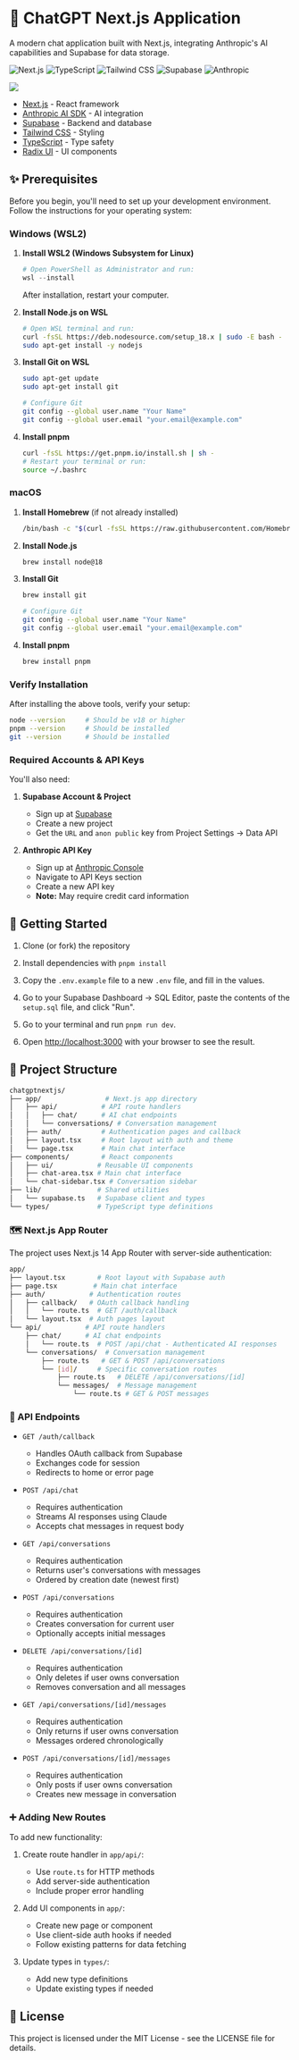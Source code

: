 # 🤖 ChatGPT Next.js Application

A modern chat application built with Next.js, integrating Anthropic's AI capabilities and Supabase for data storage.

![Next.js](https://img.shields.io/badge/Next.js-000000?style=for-the-badge&logo=next.js&logoColor=white)
![TypeScript](https://img.shields.io/badge/TypeScript-007ACC?style=for-the-badge&logo=typescript&logoColor=white)
![Tailwind CSS](https://img.shields.io/badge/Tailwind_CSS-38B2AC?style=for-the-badge&logo=tailwind-css&logoColor=white)
![Supabase](https://img.shields.io/badge/Supabase-3ECF8E?style=for-the-badge&logo=supabase&logoColor=white)
![Anthropic](https://img.shields.io/badge/Anthropic-6B46C1?style=for-the-badge&logo=anthropic&logoColor=white)

![](public/screenshot.png)

- [Next.js](https://nextjs.org/) - React framework
- [Anthropic AI SDK](https://www.anthropic.com/) - AI integration
- [Supabase](https://supabase.com/) - Backend and database
- [Tailwind CSS](https://tailwindcss.com/) - Styling
- [TypeScript](https://www.typescriptlang.org/) - Type safety
- [Radix UI](https://www.radix-ui.com/) - UI components

## ✨ Prerequisites

Before you begin, you'll need to set up your development environment. Follow the instructions for your operating system:

### Windows (WSL2)

1. **Install WSL2 (Windows Subsystem for Linux)**

   ```powershell
   # Open PowerShell as Administrator and run:
   wsl --install
   ```

   After installation, restart your computer.

2. **Install Node.js on WSL**

   ```bash
   # Open WSL terminal and run:
   curl -fsSL https://deb.nodesource.com/setup_18.x | sudo -E bash -
   sudo apt-get install -y nodejs
   ```

3. **Install Git on WSL**

   ```bash
   sudo apt-get update
   sudo apt-get install git

   # Configure Git
   git config --global user.name "Your Name"
   git config --global user.email "your.email@example.com"
   ```

4. **Install pnpm**
   ```bash
   curl -fsSL https://get.pnpm.io/install.sh | sh -
   # Restart your terminal or run:
   source ~/.bashrc
   ```

### macOS

1. **Install Homebrew** (if not already installed)

   ```bash
   /bin/bash -c "$(curl -fsSL https://raw.githubusercontent.com/Homebrew/install/HEAD/install.sh)"
   ```

2. **Install Node.js**

   ```bash
   brew install node@18
   ```

3. **Install Git**

   ```bash
   brew install git

   # Configure Git
   git config --global user.name "Your Name"
   git config --global user.email "your.email@example.com"
   ```

4. **Install pnpm**
   ```bash
   brew install pnpm
   ```

### Verify Installation

After installing the above tools, verify your setup:

```bash
node --version     # Should be v18 or higher
pnpm --version     # Should be installed
git --version      # Should be installed
```

### Required Accounts & API Keys

You'll also need:

1. **Supabase Account & Project**

   - Sign up at [Supabase](https://supabase.com)
   - Create a new project
   - Get the `URL` and `anon public` key from Project Settings → Data API

2. **Anthropic API Key**
   - Sign up at [Anthropic Console](https://console.anthropic.com)
   - Navigate to API Keys section
   - Create a new API key
   - **Note:** May require credit card information

## 🚀 Getting Started

1. Clone (or fork) the repository

2. Install dependencies with `pnpm install`

3. Copy the `.env.example` file to a new `.env` file, and fill in the values.

4. Go to your Supabase Dashboard -> SQL Editor, paste the contents of the `setup.sql` file, and click "Run".

5. Go to your terminal and run `pnpm run dev`.

6. Open [http://localhost:3000](http://localhost:3000) with your browser to see the result.

## 📁 Project Structure

```bash
chatgptnextjs/
├── app/                # Next.js app directory
│   ├── api/           # API route handlers
│   │   ├── chat/      # AI chat endpoints
│   │   └── conversations/ # Conversation management
│   ├── auth/          # Authentication pages and callback
│   ├── layout.tsx     # Root layout with auth and theme
│   └── page.tsx       # Main chat interface
├── components/        # React components
│   ├── ui/           # Reusable UI components
│   ├── chat-area.tsx # Main chat interface
│   └── chat-sidebar.tsx # Conversation sidebar
├── lib/              # Shared utilities
│   └── supabase.ts   # Supabase client and types
└── types/            # TypeScript type definitions
```

### 🗺️ Next.js App Router

The project uses Next.js 14 App Router with server-side authentication:

```bash
app/
├── layout.tsx        # Root layout with Supabase auth
├── page.tsx         # Main chat interface
├── auth/           # Authentication routes
│   ├── callback/   # OAuth callback handling
│   │   └── route.ts  # GET /auth/callback
│   └── layout.tsx  # Auth pages layout
└── api/           # API route handlers
    ├── chat/      # AI chat endpoints
    │   └── route.ts  # POST /api/chat - Authenticated AI responses
    └── conversations/  # Conversation management
        ├── route.ts   # GET & POST /api/conversations
        └── [id]/     # Specific conversation routes
            ├── route.ts   # DELETE /api/conversations/[id]
            └── messages/  # Message management
                └── route.ts # GET & POST messages
```

### 📍 API Endpoints

- `GET /auth/callback`

  - Handles OAuth callback from Supabase
  - Exchanges code for session
  - Redirects to home or error page

- `POST /api/chat`

  - Requires authentication
  - Streams AI responses using Claude
  - Accepts chat messages in request body

- `GET /api/conversations`

  - Requires authentication
  - Returns user's conversations with messages
  - Ordered by creation date (newest first)

- `POST /api/conversations`

  - Requires authentication
  - Creates conversation for current user
  - Optionally accepts initial messages

- `DELETE /api/conversations/[id]`

  - Requires authentication
  - Only deletes if user owns conversation
  - Removes conversation and all messages

- `GET /api/conversations/[id]/messages`

  - Requires authentication
  - Only returns if user owns conversation
  - Messages ordered chronologically

- `POST /api/conversations/[id]/messages`
  - Requires authentication
  - Only posts if user owns conversation
  - Creates new message in conversation

### ➕ Adding New Routes

To add new functionality:

1. Create route handler in `app/api/`:

   - Use `route.ts` for HTTP methods
   - Add server-side authentication
   - Include proper error handling

2. Add UI components in `app/`:

   - Create new page or component
   - Use client-side auth hooks if needed
   - Follow existing patterns for data fetching

3. Update types in `types/`:
   - Add new type definitions
   - Update existing types if needed

## 📝 License

This project is licensed under the MIT License - see the LICENSE file for details.
